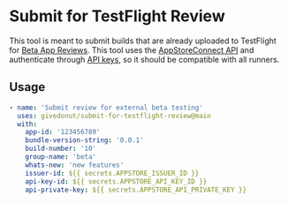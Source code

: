 # Submit for TestFlight Review

This tool is meant to submit builds that are already uploaded to TestFlight for [Beta App Reviews](https://developer.apple.com/documentation/appstoreconnectapi/prerelease_versions_and_beta_testers/beta_app_review_submissions). This tool uses the [AppStoreConnect API](https://developer.apple.com/documentation/appstoreconnectapi) and authenticate through [API keys](https://developer.apple.com/documentation/appstoreconnectapi/creating_api_keys_for_app_store_connect_api), so it should be compatible with all runners.

## Usage

```yml
- name: 'Submit review for external beta testing'
  uses: givedonut/submit-for-testflight-review@main
  with: 
    app-id: '123456789'
    bundle-version-string: '0.0.1'
    build-number: '10'
    group-name: 'beta'
    whats-new: 'new features'
    issuer-id: ${{ secrets.APPSTORE_ISSUER_ID }}
    api-key-id: ${{ secrets.APPSTORE_API_KEY_ID }}
    api-private-key: ${{ secrets.APPSTORE_API_PRIVATE_KEY }}
```
